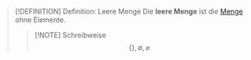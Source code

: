 > [!DEFINITION] Definition: Leere Menge
> Die **leere Menge** ist die [Menge](Menge.md) ohne Elemente.
> > [!NOTE] Schreibweise
> > $$\{\},\emptyset,\varnothing$$